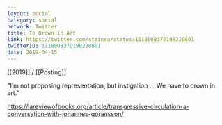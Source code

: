 ```yaml
---
layout: social
category: social
network: Twitter
title: To Drown in Art
link: https://twitter.com/steinea/status/1118008370198220801
twitterID: 1118008370198220801
date: 2019-04-15
---
```


[[2019]] / [[Posting]]

"I’m not proposing representation, but instigation ...  We have to drown in art."

<https://lareviewofbooks.org/article/transgressive-circulation-a-conversation-with-johannes-goransson/>
